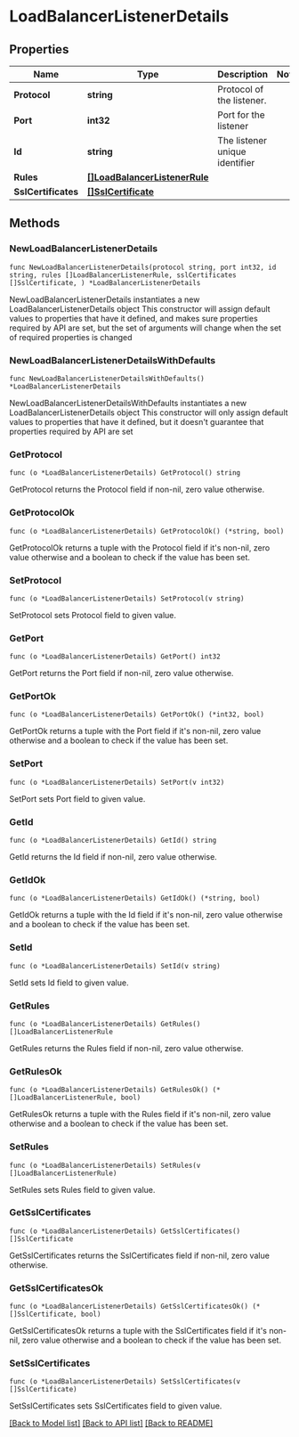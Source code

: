 # LoadBalancerListenerDetails

## Properties

Name | Type | Description | Notes
------------ | ------------- | ------------- | -------------
**Protocol** | **string** | Protocol of the listener. | 
**Port** | **int32** | Port for the listener | 
**Id** | **string** | The listener unique identifier | 
**Rules** | [**[]LoadBalancerListenerRule**](LoadBalancerListenerRule.md) |  | 
**SslCertificates** | [**[]SslCertificate**](SslCertificate.md) |  | 

## Methods

### NewLoadBalancerListenerDetails

`func NewLoadBalancerListenerDetails(protocol string, port int32, id string, rules []LoadBalancerListenerRule, sslCertificates []SslCertificate, ) *LoadBalancerListenerDetails`

NewLoadBalancerListenerDetails instantiates a new LoadBalancerListenerDetails object
This constructor will assign default values to properties that have it defined,
and makes sure properties required by API are set, but the set of arguments
will change when the set of required properties is changed

### NewLoadBalancerListenerDetailsWithDefaults

`func NewLoadBalancerListenerDetailsWithDefaults() *LoadBalancerListenerDetails`

NewLoadBalancerListenerDetailsWithDefaults instantiates a new LoadBalancerListenerDetails object
This constructor will only assign default values to properties that have it defined,
but it doesn't guarantee that properties required by API are set

### GetProtocol

`func (o *LoadBalancerListenerDetails) GetProtocol() string`

GetProtocol returns the Protocol field if non-nil, zero value otherwise.

### GetProtocolOk

`func (o *LoadBalancerListenerDetails) GetProtocolOk() (*string, bool)`

GetProtocolOk returns a tuple with the Protocol field if it's non-nil, zero value otherwise
and a boolean to check if the value has been set.

### SetProtocol

`func (o *LoadBalancerListenerDetails) SetProtocol(v string)`

SetProtocol sets Protocol field to given value.


### GetPort

`func (o *LoadBalancerListenerDetails) GetPort() int32`

GetPort returns the Port field if non-nil, zero value otherwise.

### GetPortOk

`func (o *LoadBalancerListenerDetails) GetPortOk() (*int32, bool)`

GetPortOk returns a tuple with the Port field if it's non-nil, zero value otherwise
and a boolean to check if the value has been set.

### SetPort

`func (o *LoadBalancerListenerDetails) SetPort(v int32)`

SetPort sets Port field to given value.


### GetId

`func (o *LoadBalancerListenerDetails) GetId() string`

GetId returns the Id field if non-nil, zero value otherwise.

### GetIdOk

`func (o *LoadBalancerListenerDetails) GetIdOk() (*string, bool)`

GetIdOk returns a tuple with the Id field if it's non-nil, zero value otherwise
and a boolean to check if the value has been set.

### SetId

`func (o *LoadBalancerListenerDetails) SetId(v string)`

SetId sets Id field to given value.


### GetRules

`func (o *LoadBalancerListenerDetails) GetRules() []LoadBalancerListenerRule`

GetRules returns the Rules field if non-nil, zero value otherwise.

### GetRulesOk

`func (o *LoadBalancerListenerDetails) GetRulesOk() (*[]LoadBalancerListenerRule, bool)`

GetRulesOk returns a tuple with the Rules field if it's non-nil, zero value otherwise
and a boolean to check if the value has been set.

### SetRules

`func (o *LoadBalancerListenerDetails) SetRules(v []LoadBalancerListenerRule)`

SetRules sets Rules field to given value.


### GetSslCertificates

`func (o *LoadBalancerListenerDetails) GetSslCertificates() []SslCertificate`

GetSslCertificates returns the SslCertificates field if non-nil, zero value otherwise.

### GetSslCertificatesOk

`func (o *LoadBalancerListenerDetails) GetSslCertificatesOk() (*[]SslCertificate, bool)`

GetSslCertificatesOk returns a tuple with the SslCertificates field if it's non-nil, zero value otherwise
and a boolean to check if the value has been set.

### SetSslCertificates

`func (o *LoadBalancerListenerDetails) SetSslCertificates(v []SslCertificate)`

SetSslCertificates sets SslCertificates field to given value.



[[Back to Model list]](../README.md#documentation-for-models) [[Back to API list]](../README.md#documentation-for-api-endpoints) [[Back to README]](../README.md)


